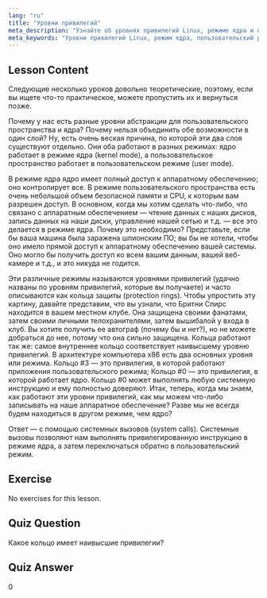 ```yaml
---
lang: "ru"
title: "Уровни привилегий"
meta_description: "Узнайте об уровнях привилегий Linux, режиме ядра и пользовательском режиме. Разберитесь с кольцами защиты и системными вызовами для безопасного доступа к аппаратному обеспечению. Начните свое путешествие в Linux!"
meta_keywords: "Уровни привилегий Linux, режим ядра, пользовательский режим, кольца защиты, системные вызовы, безопасность Linux, Linux для начинающих, учебник по Linux"
---
```


## Lesson Content

Следующие несколько уроков довольно теоретические, поэтому, если вы ищете что-то практическое, можете пропустить их и вернуться позже.

Почему у нас есть разные уровни абстракции для пользовательского пространства и ядра? Почему нельзя объединить обе возможности в один слой? Ну, есть очень веская причина, по которой эти два слоя существуют отдельно. Они оба работают в разных режимах: ядро работает в режиме ядра (kernel mode), а пользовательское пространство работает в пользовательском режиме (user mode).

В режиме ядра ядро имеет полный доступ к аппаратному обеспечению; оно контролирует все. В режиме пользовательского пространства есть очень небольшой объем безопасной памяти и CPU, к которым вам разрешен доступ. В основном, когда мы хотим сделать что-либо, что связано с аппаратным обеспечением — чтение данных с наших дисков, запись данных на наши диски, управление нашей сетью и т.д. — все это делается в режиме ядра. Почему это необходимо? Представьте, если бы ваша машина была заражена шпионским ПО; вы бы не хотели, чтобы оно имело прямой доступ к аппаратному обеспечению вашей системы. Оно могло бы получить доступ ко всем вашим данным, вашей веб-камере и т.д., и это никуда не годится.

Эти различные режимы называются уровнями привилегий (удачно названы по уровням привилегий, которые вы получаете) и часто описываются как кольца защиты (protection rings). Чтобы упростить эту картину, давайте представим, что вы узнали, что Бритни Спирс находится в вашем местном клубе. Она защищена своими фанатами, затем своими личными телохранителями, затем вышибалой у входа в клуб. Вы хотите получить ее автограф (почему бы и нет?), но не можете добраться до нее, потому что она сильно защищена. Кольца работают так же: самое внутреннее кольцо соответствует наивысшему уровню привилегий. В архитектуре компьютера x86 есть два основных уровня или режима. Кольцо #3 — это привилегия, в которой работают приложения пользовательского режима; Кольцо #0 — это привилегия, в которой работает ядро. Кольцо #0 может выполнять любую системную инструкцию и ему полностью доверяют. Итак, теперь, когда мы знаем, как работают эти уровни привилегий, как мы можем что-либо записывать на наше аппаратное обеспечение? Разве мы не всегда будем находиться в другом режиме, чем ядро?

Ответ — с помощью системных вызовов (system calls). Системные вызовы позволяют нам выполнять привилегированную инструкцию в режиме ядра, а затем переключаться обратно в пользовательский режим.

## Exercise

No exercises for this lesson.

## Quiz Question

Какое кольцо имеет наивысшие привилегии?

## Quiz Answer

0
